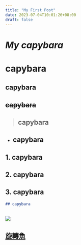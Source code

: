 ```yaml
---
title: "My First Post"
date: 2023-07-04T10:01:26+08:00
draft: false
---
```

# _**My capybara**_
# **capybara**
## **capybara**
## ~~capybara~~
> ## capybara
- ## capybara
## 1. capybara
## 2. capybara
## 3. capybara
```Markdown
## capybara
```
## ![](https://media.tenor.com/EkGn1MDgRMgAAAAM/capybara.gif)
## [旋轉魚](https://www.youtube.com/watch?v=dVwI8WuMc_c)